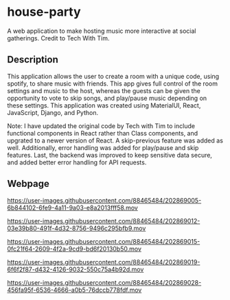 # house-party
A web application to make hosting music more interactive at social gatherings. Credit to Tech With Tim.

## Description 
This application allows the user to create a room with a unique code, using spotify, to share music with friends. This app gives full control of the room settings and music to the host, whereas the guests can be given the opportunity to vote to skip songs, and play/pause music depending on these settings. This application was created using MaterialUI, React, JavaScript, Django, and Python. 

Note:
I have updated the original code by Tech with Tim to include functional components in React rather than Class components, and upgrated to a newer version of React. A skip-previous feature was added as well. Additionally, error handling was added for play/pause and skip features. Last, the backend was improved to keep sensitive data secure, and added better error handling for API requests.

## Webpage

https://user-images.githubusercontent.com/88465484/202869005-6b844102-6fe9-4a11-9a03-e8a2013fff58.mov


https://user-images.githubusercontent.com/88465484/202869012-03e39b80-491f-4d32-8756-9496c295bfb9.mov


https://user-images.githubusercontent.com/88465484/202869015-0fc21f64-2609-4f2a-9cd9-bd6f20130b50.mov


https://user-images.githubusercontent.com/88465484/202869019-6f6f2f87-d432-4126-9032-550c75a4b92d.mov


https://user-images.githubusercontent.com/88465484/202869028-456fa95f-6536-4666-a0b5-76dccb778fdf.mov
